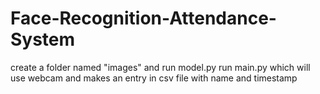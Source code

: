 # Face-Recognition-Attendance-System

create a folder named "images" and run model.py
run main.py which will use webcam and makes an entry in csv file with name and timestamp
